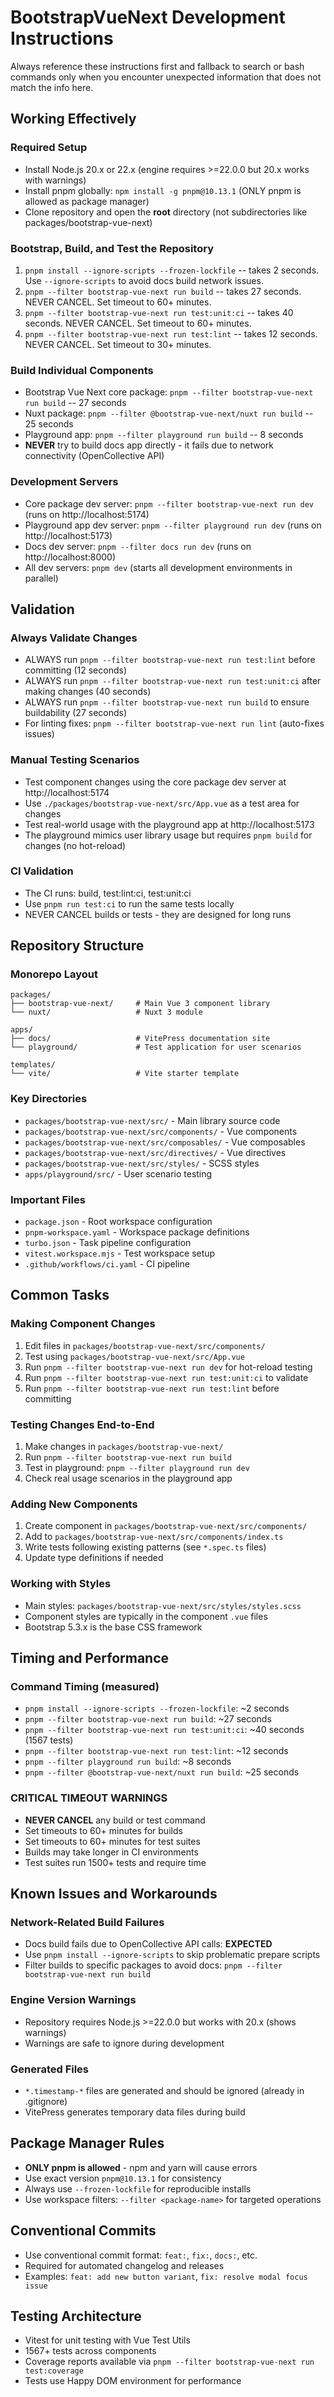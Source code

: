 # BootstrapVueNext Development Instructions

Always reference these instructions first and fallback to search or bash commands only when you encounter unexpected information that does not match the info here.

## Working Effectively

### Required Setup
- Install Node.js 20.x or 22.x (engine requires >=22.0.0 but 20.x works with warnings)
- Install pnpm globally: `npm install -g pnpm@10.13.1` (ONLY pnpm is allowed as package manager)
- Clone repository and open the **root** directory (not subdirectories like packages/bootstrap-vue-next)

### Bootstrap, Build, and Test the Repository
1. `pnpm install --ignore-scripts --frozen-lockfile` -- takes 2 seconds. Use `--ignore-scripts` to avoid docs build network issues.
2. `pnpm --filter bootstrap-vue-next run build` -- takes 27 seconds. NEVER CANCEL. Set timeout to 60+ minutes.
3. `pnpm --filter bootstrap-vue-next run test:unit:ci` -- takes 40 seconds. NEVER CANCEL. Set timeout to 60+ minutes.
4. `pnpm --filter bootstrap-vue-next run test:lint` -- takes 12 seconds. NEVER CANCEL. Set timeout to 30+ minutes.

### Build Individual Components
- Bootstrap Vue Next core package: `pnpm --filter bootstrap-vue-next run build` -- 27 seconds
- Nuxt package: `pnpm --filter @bootstrap-vue-next/nuxt run build` -- 25 seconds  
- Playground app: `pnpm --filter playground run build` -- 8 seconds
- **NEVER** try to build docs app directly - it fails due to network connectivity (OpenCollective API)

### Development Servers
- Core package dev server: `pnpm --filter bootstrap-vue-next run dev` (runs on http://localhost:5174)
- Playground app dev server: `pnpm --filter playground run dev` (runs on http://localhost:5173)
- Docs dev server: `pnpm --filter docs run dev` (runs on http://localhost:8000) 
- All dev servers: `pnpm dev` (starts all development environments in parallel)

## Validation

### Always Validate Changes
- ALWAYS run `pnpm --filter bootstrap-vue-next run test:lint` before committing (12 seconds)
- ALWAYS run `pnpm --filter bootstrap-vue-next run test:unit:ci` after making changes (40 seconds)
- ALWAYS run `pnpm --filter bootstrap-vue-next run build` to ensure buildability (27 seconds)
- For linting fixes: `pnpm --filter bootstrap-vue-next run lint` (auto-fixes issues)

### Manual Testing Scenarios
- Test component changes using the core package dev server at http://localhost:5174
- Use `./packages/bootstrap-vue-next/src/App.vue` as a test area for changes
- Test real-world usage with the playground app at http://localhost:5173
- The playground mimics user library usage but requires `pnpm build` for changes (no hot-reload)

### CI Validation
- The CI runs: build, test:lint:ci, test:unit:ci
- Use `pnpm run test:ci` to run the same tests locally
- NEVER CANCEL builds or tests - they are designed for long runs

## Repository Structure

### Monorepo Layout
```
packages/
├── bootstrap-vue-next/     # Main Vue 3 component library
└── nuxt/                   # Nuxt 3 module

apps/
├── docs/                   # VitePress documentation site  
└── playground/             # Test application for user scenarios

templates/
└── vite/                   # Vite starter template
```

### Key Directories
- `packages/bootstrap-vue-next/src/` - Main library source code
- `packages/bootstrap-vue-next/src/components/` - Vue components
- `packages/bootstrap-vue-next/src/composables/` - Vue composables
- `packages/bootstrap-vue-next/src/directives/` - Vue directives
- `packages/bootstrap-vue-next/src/styles/` - SCSS styles
- `apps/playground/src/` - User scenario testing

### Important Files
- `package.json` - Root workspace configuration
- `pnpm-workspace.yaml` - Workspace package definitions
- `turbo.json` - Task pipeline configuration
- `vitest.workspace.mjs` - Test workspace setup
- `.github/workflows/ci.yaml` - CI pipeline

## Common Tasks

### Making Component Changes
1. Edit files in `packages/bootstrap-vue-next/src/components/`
2. Test using `packages/bootstrap-vue-next/src/App.vue` 
3. Run `pnpm --filter bootstrap-vue-next run dev` for hot-reload testing
4. Run `pnpm --filter bootstrap-vue-next run test:unit:ci` to validate
5. Run `pnpm --filter bootstrap-vue-next run test:lint` before committing

### Testing Changes End-to-End
1. Make changes in `packages/bootstrap-vue-next/`
2. Run `pnpm --filter bootstrap-vue-next run build`
3. Test in playground: `pnpm --filter playground run dev`
4. Check real usage scenarios in the playground app

### Adding New Components
1. Create component in `packages/bootstrap-vue-next/src/components/`
2. Add to `packages/bootstrap-vue-next/src/components/index.ts`
3. Write tests following existing patterns (see `*.spec.ts` files)
4. Update type definitions if needed

### Working with Styles
- Main styles: `packages/bootstrap-vue-next/src/styles/styles.scss`
- Component styles are typically in the component `.vue` files
- Bootstrap 5.3.x is the base CSS framework

## Timing and Performance

### Command Timing (measured)
- `pnpm install --ignore-scripts --frozen-lockfile`: ~2 seconds
- `pnpm --filter bootstrap-vue-next run build`: ~27 seconds  
- `pnpm --filter bootstrap-vue-next run test:unit:ci`: ~40 seconds (1567 tests)
- `pnpm --filter bootstrap-vue-next run test:lint`: ~12 seconds
- `pnpm --filter playground run build`: ~8 seconds
- `pnpm --filter @bootstrap-vue-next/nuxt run build`: ~25 seconds

### CRITICAL TIMEOUT WARNINGS
- **NEVER CANCEL** any build or test command
- Set timeouts to 60+ minutes for builds 
- Set timeouts to 60+ minutes for test suites
- Builds may take longer in CI environments
- Test suites run 1500+ tests and require time

## Known Issues and Workarounds

### Network-Related Build Failures
- Docs build fails due to OpenCollective API calls: **EXPECTED**
- Use `pnpm install --ignore-scripts` to skip problematic prepare scripts
- Filter builds to specific packages to avoid docs: `pnpm --filter bootstrap-vue-next run build`

### Engine Version Warnings
- Repository requires Node.js >=22.0.0 but works with 20.x (shows warnings)
- Warnings are safe to ignore during development

### Generated Files
- `*.timestamp-*` files are generated and should be ignored (already in .gitignore)
- VitePress generates temporary data files during build

## Package Manager Rules
- **ONLY pnpm is allowed** - npm and yarn will cause errors
- Use exact version `pnpm@10.13.1` for consistency
- Always use `--frozen-lockfile` for reproducible installs
- Use workspace filters: `--filter <package-name>` for targeted operations

## Conventional Commits
- Use conventional commit format: `feat:`, `fix:`, `docs:`, etc.
- Required for automated changelog and releases
- Examples: `feat: add new button variant`, `fix: resolve modal focus issue`

## Testing Architecture
- Vitest for unit testing with Vue Test Utils
- 1567+ tests across components
- Coverage reports available via `pnpm --filter bootstrap-vue-next run test:coverage`
- Tests use Happy DOM environment for performance